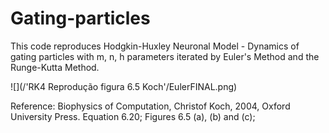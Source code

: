 # Gating-particles
This code reproduces Hodgkin-Huxley Neuronal Model - Dynamics of gating particles with m, n, h parameters
iterated by Euler's Method and the Runge-Kutta Method.


![](/'RK4 Reprodução figura 6.5 Koch'/EulerFINAL.png) 

Reference: Biophysics of Computation, Christof Koch, 2004, Oxford University Press.
Equation 6.20; Figures 6.5 (a), (b) and (c);

